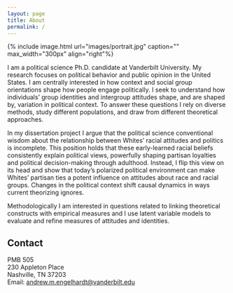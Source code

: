 ```yaml
---
layout: page
title: About
permalink: /
---
```


{% include image.html url="images/portrait.jpg" caption="" max_width="300px" align="right"%}

I am a political science Ph.D. candidate at Vanderbilt University. My research focuses on political behavior and public opinion in the United States. I am centrally interested in how context and social group orientations shape how people engage politically. I seek to understand how individuals’ group identities and intergroup attitudes shape, and are shaped by, variation in political context. To answer these questions I rely on diverse methods, study different populations, and draw from different theoretical approaches.<br /> 

In my dissertation project I argue that the political science conventional wisdom about the relationship between Whites’ racial attitudes and politics is incomplete. This position holds that these early-learned racial beliefs consistently explain political views, powerfully shaping partisan loyalties and political decision-making through adulthood. Instead, I flip this view on its head and show that today’s polarized political environment can make Whites’ partisan ties a potent influence on attitudes about race and racial groups. Changes in the political context shift causal dynamics in ways current theorizing ignores.<br />

Methodologically I am interested in questions related to linking theoretical constructs with empirical measures and I use latent variable models to evaluate and refine measures of attitudes and identities.


## Contact

PMB 505 <br />
230 Appleton Place <br />
Nashville, TN 37203 <br />
Email: [andrew.m.engelhardt@vanderbilt.edu]

[andrew.m.engelhardt@vanderbilt.edu]: mailto:andrew.m.engelhardt@vanderbilt.edu

